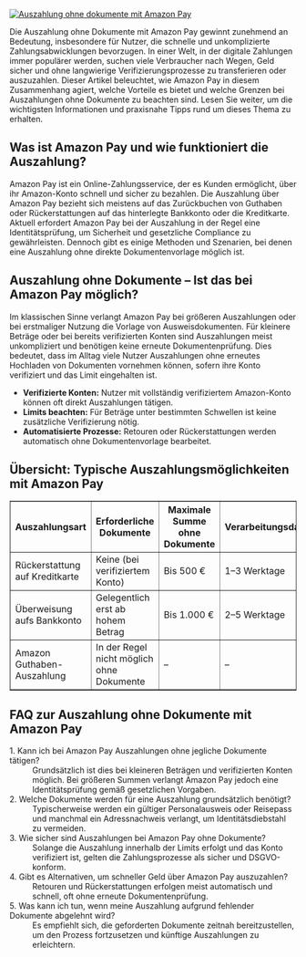 [![Auszahlung ohne dokumente mit Amazon Pay](https://123-caf.pages.dev/gitsignup.png)](https://vrmoo.ru/Bt82HjjY)

<p>Die Auszahlung ohne Dokumente mit Amazon Pay gewinnt zunehmend an Bedeutung, insbesondere für Nutzer, die schnelle und unkomplizierte Zahlungsabwicklungen bevorzugen. In einer Welt, in der digitale Zahlungen immer populärer werden, suchen viele Verbraucher nach Wegen, Geld sicher und ohne langwierige Verifizierungsprozesse zu transferieren oder auszuzahlen. Dieser Artikel beleuchtet, wie Amazon Pay in diesem Zusammenhang agiert, welche Vorteile es bietet und welche Grenzen bei Auszahlungen ohne Dokumente zu beachten sind. Lesen Sie weiter, um die wichtigsten Informationen und praxisnahe Tipps rund um dieses Thema zu erhalten.</p>  <h2>Was ist Amazon Pay und wie funktioniert die Auszahlung?</h2> <p>Amazon Pay ist ein Online-Zahlungsservice, der es Kunden ermöglicht, über ihr Amazon-Konto schnell und sicher zu bezahlen. Die Auszahlung über Amazon Pay bezieht sich meistens auf das Zurückbuchen von Guthaben oder Rückerstattungen auf das hinterlegte Bankkonto oder die Kreditkarte. Aktuell erfordert Amazon Pay bei der Auszahlung in der Regel eine Identitätsprüfung, um Sicherheit und gesetzliche Compliance zu gewährleisten. Dennoch gibt es einige Methoden und Szenarien, bei denen eine Auszahlung ohne direkte Dokumentenvorlage möglich ist.</p>  <h2>Auszahlung ohne Dokumente – Ist das bei Amazon Pay möglich?</h2> <p>Im klassischen Sinne verlangt Amazon Pay bei größeren Auszahlungen oder bei erstmaliger Nutzung die Vorlage von Ausweisdokumenten. Für kleinere Beträge oder bei bereits verifizierten Konten sind Auszahlungen meist unkompliziert und benötigen keine erneute Dokumentenprüfung. Dies bedeutet, dass im Alltag viele Nutzer Auszahlungen ohne erneutes Hochladen von Dokumenten vornehmen können, sofern ihre Konto verifiziert und das Limit eingehalten ist.</p>  <ul>   <li><strong>Verifizierte Konten:</strong> Nutzer mit vollständig verifiziertem Amazon-Konto können oft direkt Auszahlungen tätigen.</li>   <li><strong>Limits beachten:</strong> Für Beträge unter bestimmten Schwellen ist keine zusätzliche Verifizierung nötig.</li>   <li><strong>Automatisierte Prozesse:</strong> Retouren oder Rückerstattungen werden automatisch ohne Dokumentenvorlage bearbeitet.</li> </ul>  <h2>Übersicht: Typische Auszahlungsmöglichkeiten mit Amazon Pay</h2> <table border="1" cellpadding="5" cellspacing="0">   <thead>     <tr>       <th>Auszahlungsart</th>       <th>Erforderliche Dokumente</th>       <th>Maximale Summe ohne Dokumente</th>       <th>Verarbeitungsdauer</th>     </tr>   </thead>   <tbody>     <tr>       <td>Rückerstattung auf Kreditkarte</td>       <td>Keine (bei verifiziertem Konto)</td>       <td>Bis 500 €</td>       <td>1–3 Werktage</td>     </tr>     <tr>       <td>Überweisung aufs Bankkonto</td>       <td>Gelegentlich erst ab hohem Betrag</td>       <td>Bis 1.000 €</td>       <td>2–5 Werktage</td>     </tr>     <tr>       <td>Amazon Guthaben-Auszahlung</td>       <td>In der Regel nicht möglich ohne Dokumente</td>       <td>–</td>       <td>–</td>     </tr>   </tbody> </table>  <h2>FAQ zur Auszahlung ohne Dokumente mit Amazon Pay</h2> <dl>   <dt>1. Kann ich bei Amazon Pay Auszahlungen ohne jegliche Dokumente tätigen?</dt>   <dd>Grundsätzlich ist dies bei kleineren Beträgen und verifizierten Konten möglich. Bei größeren Summen verlangt Amazon Pay jedoch eine Identitätsprüfung gemäß gesetzlichen Vorgaben.</dd>    <dt>2. Welche Dokumente werden für eine Auszahlung grundsätzlich benötigt?</dt>   <dd>Typischerweise werden ein gültiger Personalausweis oder Reisepass und manchmal ein Adressnachweis verlangt, um Identitätsdiebstahl zu vermeiden.</dd>    <dt>3. Wie sicher sind Auszahlungen bei Amazon Pay ohne Dokumente?</dt>   <dd>Solange die Auszahlung innerhalb der Limits erfolgt und das Konto verifiziert ist, gelten die Zahlungsprozesse als sicher und DSGVO-konform.</dd>    <dt>4. Gibt es Alternativen, um schneller Geld über Amazon Pay auszuzahlen?</dt>   <dd>Retouren und Rückerstattungen erfolgen meist automatisch und schnell, oft ohne erneute Dokumentenprüfung.</dd>    <dt>5. Was kann ich tun, wenn meine Auszahlung aufgrund fehlender Dokumente abgelehnt wird?</dt>   <dd>Es empfiehlt sich, die geforderten Dokumente zeitnah bereitzustellen, um den Prozess fortzusetzen und künftige Auszahlungen zu erleichtern.</dd> </dl>